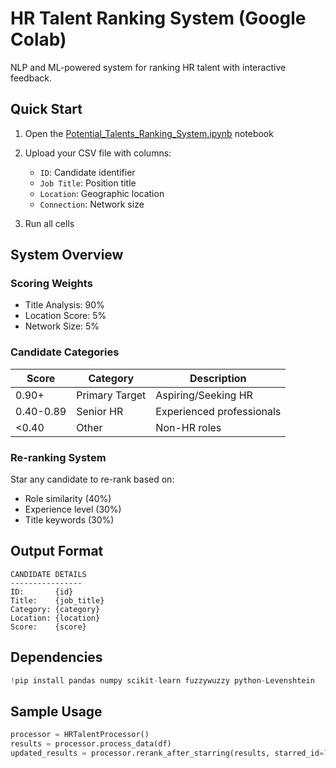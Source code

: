 # HR Talent Ranking System (Google Colab)

NLP and ML-powered system for ranking HR talent with interactive feedback.

## Quick Start

1. Open the [Potential_Talents_Ranking_System.ipynb](link_to_your_colab) notebook
2. Upload your CSV file with columns:
   - `ID`: Candidate identifier
   - `Job Title`: Position title
   - `Location`: Geographic location
   - `Connection`: Network size

3. Run all cells

## System Overview

### Scoring Weights
- Title Analysis: 90%
- Location Score: 5%
- Network Size: 5%

### Candidate Categories
| Score | Category | Description |
|-------|----------|-------------|
| 0.90+ | Primary Target | Aspiring/Seeking HR |
| 0.40-0.89 | Senior HR | Experienced professionals |
| <0.40 | Other | Non-HR roles |

### Re-ranking System
Star any candidate to re-rank based on:
- Role similarity (40%)
- Experience level (30%)
- Title keywords (30%)

## Output Format
```
CANDIDATE DETAILS
----------------
ID:       {id}
Title:    {job_title}
Category: {category}
Location: {location}
Score:    {score}
```

## Dependencies
```python
!pip install pandas numpy scikit-learn fuzzywuzzy python-Levenshtein
```

## Sample Usage
```python
processor = HRTalentProcessor()
results = processor.process_data(df)
updated_results = processor.rerank_after_starring(results, starred_id=7)
```
